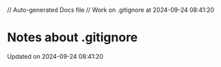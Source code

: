 // Auto-generated Docs file
// Work on .gitignore at 2024-09-24 08:41:20
# Notes about .gitignore
Updated on 2024-09-24 08:41:20
